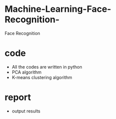 # Machine-Learning-Face-Recognition-
Face Recognition

# code
* All the codes are written in python
* PCA algorithm
* K-means clustering algorithm

# report
* output results
